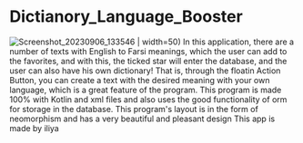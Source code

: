 # Dictianory_Language_Booster

![Screenshot_20230906_133546 | width=50)](https://github.com/amoozeshbebin/Dictianory_Language_Booster/assets/93281649/b3418e95-df9a-4ea6-8859-08e10b395e2e)
In this application, there are a number of texts with English to Farsi meanings, which the user can add to the favorites, and with this, the ticked star will enter the database, and the user can also have his own dictionary! That is, through the floatin Action Button, you can create a text with the desired meaning with your own language, which is a great feature of the program.
This program is made 100% with Kotlin and xml files and also uses the good functionality of orm for storage in the database.
This program's layout is in the form of neomorphism and has a very beautiful and pleasant design
This app is made by iliya
